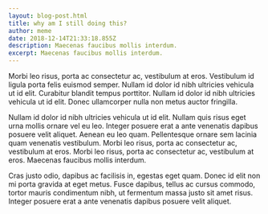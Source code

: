 ```yaml
---
layout: blog-post.html
title: why am I still doing this?
author: meme
date: 2018-12-14T21:33:18.855Z
description: Maecenas faucibus mollis interdum.
excerpt: Maecenas faucibus mollis interdum.
---
```

Morbi leo risus, porta ac consectetur ac, vestibulum at eros. Vestibulum id ligula porta felis euismod semper. Nullam id dolor id nibh ultricies vehicula ut id elit. Curabitur blandit tempus porttitor. Nullam id dolor id nibh ultricies vehicula ut id elit. Donec ullamcorper nulla non metus auctor fringilla.Nullam id dolor id nibh ultricies vehicula ut id elit. Nullam quis risus eget urna mollis ornare vel eu leo. Integer posuere erat a ante venenatis dapibus posuere velit aliquet. Aenean eu leo quam. Pellentesque ornare sem lacinia quam venenatis vestibulum. Morbi leo risus, porta ac consectetur ac, vestibulum at eros. Morbi leo risus, porta ac consectetur ac, vestibulum at eros. Maecenas faucibus mollis interdum.Cras justo odio, dapibus ac facilisis in, egestas eget quam. Donec id elit non mi porta gravida at eget metus. Fusce dapibus, tellus ac cursus commodo, tortor mauris condimentum nibh, ut fermentum massa justo sit amet risus. Integer posuere erat a ante venenatis dapibus posuere velit aliquet.
